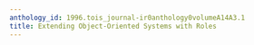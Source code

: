 ```yaml
---
anthology_id: 1996.tois_journal-ir0anthology0volumeA14A3.1
title: Extending Object-Oriented Systems with Roles
---
```

